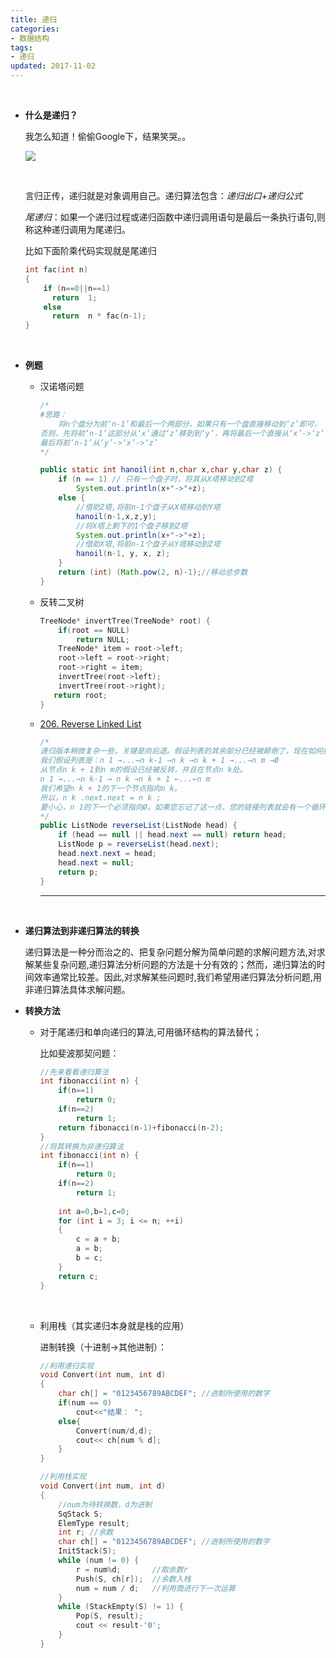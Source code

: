 ```yaml
---
title: 递归
categories:
- 数据结构
tags:
- 递归
updated: 2017-11-02
---
```


​	

- **什么是递归？**

  我怎么知道！偷偷Google下，结果笑哭。。

  <img src="{{ site.url }}/assets//blog_images/递归.png"/>

  ​

  言归正传，递归就是对象调用自己。递归算法包含：*递归出口+递归公式*

  *尾递归*：如果一个递归过程或递归函数中递归调用语句是最后一条执行语句,则称这种递归调用为尾递归。

  比如下面阶乘代码实现就是尾递归

  ```c
  int fac(int n)
  {    
      if (n==0||n==1) 			
      	return  1;		
      else 			
      	return  n * fac(n-1);	
  }
  ```

  ​

- **例题**

  - 汉诺塔问题

    ```java
    /*
    #思路：
    	将n个盘分为前‘n-1’和最后一个两部分，如果只有一个盘直接移动到‘z’即可，
    否则，先将前‘n-1’这部分从‘x’通过‘z’移到到‘y’，再将最后一个直接从‘x’->‘z’
    最后将前‘n-1’从‘y’->‘x’->‘z’
    */

    public static int hanoil(int n,char x,char y,char z) {
    	if (n == 1) // 只有一个盘子时，将其从X塔移动到Z塔
    		System.out.println(x+"->"+z);
    	else {
    		//借助Z塔,将前n-1个盘子从X塔移动到Y塔
    		hanoil(n-1,x,z,y);
    		//将X塔上剩下的1个盘子移到Z塔
    		System.out.println(x+"->"+z);
    		//借助X塔,将前n-1个盘子从Y塔移动到Z塔
    		hanoil(n-1, y, x, z);
    	}
    	return (int) (Math.pow(2, n)-1);//移动总步数
    }
    ```

  - 反转二叉树

    ```c
    TreeNode* invertTree(TreeNode* root) {
        if(root == NULL)
       	 	return NULL;
        TreeNode* item = root->left;
        root->left = root->right;
        root->right = item;
        invertTree(root->left);
        invertTree(root->right);
       return root;
    }
    ```

  - <a href="https://leetcode.com/problems/reverse-linked-list/description/">206. Reverse Linked List</a>

    ```java
    /*
    递归版本稍微复杂一些，关键是向后退。假设列表的其余部分已经被颠倒了，现在如何扭转前面部分？
    我们假设列表是：n 1 →...→n k-1 →n k →n k + 1 →...→n m →Ø
    从节点n k + 1到n m的假设已经被反转，并且在节点n k处。
    n 1 →...→n k-1 → n k →n k + 1 ←...←n m
    我们希望n k + 1的下一个节点指向n k。
    所以，n k .next.next = n k ;
    要小心，n 1的下一个必须指向Ø。如果您忘记了这一点，您的链接列表就会有一个循环。
    */
    public ListNode reverseList(ListNode head) {
        if (head == null || head.next == null) return head;
        ListNode p = reverseList(head.next);
        head.next.next = head;
        head.next = null;
        return p;
    }
    ```

    ---

    ​



- **递归算法到非递归算法的转换**

  递归算法是一种分而治之的、把复杂问题分解为简单问题的求解问题方法,对求解某些复杂问题,递归算法分析问题的方法是十分有效的；然而，递归算法的时间效率通常比较差。因此,对求解某些问题时,我们希望用递归算法分析问题,用非递归算法具体求解问题。

- **转换方法**

  - 对于尾递归和单向递归的算法,可用循环结构的算法替代；

    比如斐波那契问题：

    ```c
    //先来看看递归算法
    int fibonacci(int n) {
        if(n==1)
            return 0;
        if(n==2)
            return 1;
        return fibonacci(n-1)+fibonacci(n-2);
    }
    //将其转换为非递归算法
    int fibonacci(int n) {
        if(n==1)
       		return 0;
        if(n==2)
        	return 1;
      
    	int a=0,b=1,c=0;
    	for (int i = 3; i <= n; ++i)
    	{
    		c = a + b;
    		a = b;
    		b = c;
    	}
    	return c;
    }
    ```

    ​

  - 利用栈（其实递归本身就是栈的应用）

    进制转换（十进制->其他进制）：

    ```c
    //利用递归实现
    void Convert(int num, int d)
    {
    	char ch[] = "0123456789ABCDEF"; //进制所使用的数字
      	if(num == 0)
            cout<<"结果： ";
      	else{
            Convert(num/d,d);
          	cout<< ch[num % d];
        }
    }

    //利用栈实现
    void Convert(int num, int d)
    {
    	//num为待转换数，d为进制
    	SqStack S; 
    	ElemType result;  
    	int r; //余数
    	char ch[] = "0123456789ABCDEF"; //进制所使用的数字
    	InitStack(S);
    	while (num != 0) {
    		r = num%d;       //取余数r
    		Push(S, ch[r]);  //余数入栈
    		num = num / d;   //利用商进行下一次运算
    	}
    	while (StackEmpty(S) != 1) {
    		Pop(S, result); 
    		cout << result-'0';
    	}
    }
    ```

    ​